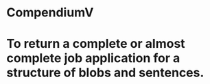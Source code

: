 # CompendiumV
# To return a complete or almost complete job application for a structure of blobs and sentences.

